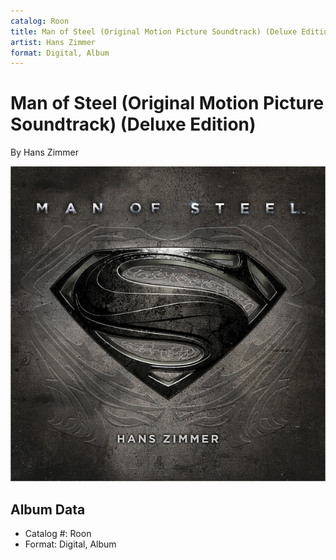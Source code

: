 ```yaml
---
catalog: Roon
title: Man of Steel (Original Motion Picture Soundtrack) (Deluxe Edition)
artist: Hans Zimmer
format: Digital, Album
---
```


# Man of Steel (Original Motion Picture Soundtrack) (Deluxe Edition)

By Hans Zimmer

![](../../assets/albumcovers/Hans_Zimmer-Man_of_Steel_Original_Motion_Picture_Soundtrack_Deluxe_Edition.png)

## Album Data

- Catalog #: Roon
- Format: Digital, Album

